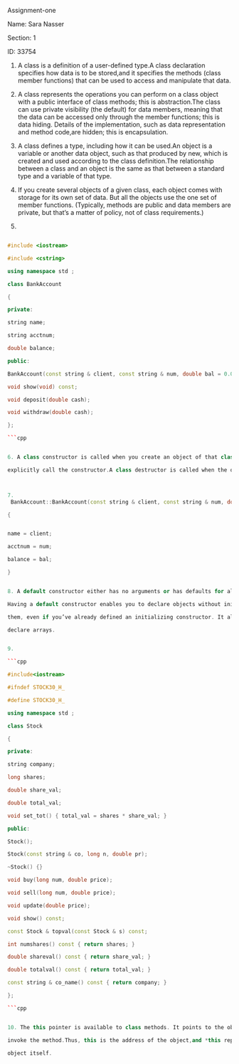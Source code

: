 Assignment-one  

Name: Sara Nasser

Section: 1

ID: 33754

1. A class is a definition of a user-defined type.A class declaration specifies how data is
to be stored,and it specifies the methods (class member functions) that can be used
to access and manipulate that data.


2. A class represents the operations you can perform on a class object with a public
interface of class methods; this is abstraction.The class can use private visibility (the
default) for data members, meaning that the data can be accessed only through the
member functions; this is data hiding. Details of the implementation, such as data
representation and method code,are hidden; this is encapsulation.


3. A class defines a type, including how it can be used.An object is a variable or
another data object, such as that produced by new, which is created and used
according to the class definition.The relationship between a class and an object is
the same as that between a standard type and a variable of that type.


4. If you create several objects of a given class, each object comes with storage for its
own set of data. But all the objects use the one set of member functions. (Typically,
methods are public and data members are private, but that’s a matter of policy, not
of class requirements.)


5.
```cpp

#include <iostream>

#include <cstring>

using namespace std ; 

class BankAccount

{

private:

string name; 

string acctnum;

double balance;

public:

BankAccount(const string & client, const string & num, double bal = 0.0);

void show(void) const;

void deposit(double cash);

void withdraw(double cash);

}; 

```cpp  


6. A class constructor is called when you create an object of that class or when you

explicitly call the constructor.A class destructor is called when the object expires.



7.
 BankAccount::BankAccount(const string & client, const string & num, double bal)

{


name = client;

acctnum = num;

balance = bal;

}


8. A default constructor either has no arguments or has defaults for all the arguments.

Having a default constructor enables you to declare objects without initializing

them, even if you’ve already defined an initializing constructor. It also allows you to

declare arrays.


9.

```cpp

#include<iostream>

#ifndef STOCK30_H_

#define STOCK30_H_

using namespace std ;

class Stock

{

private:

string company;

long shares;

double share_val;

double total_val;

void set_tot() { total_val = shares * share_val; }

public:

Stock(); 

Stock(const string & co, long n, double pr);

~Stock() {} 

void buy(long num, double price);

void sell(long num, double price);

void update(double price);

void show() const;

const Stock & topval(const Stock & s) const;

int numshares() const { return shares; }

double shareval() const { return share_val; }

double totalval() const { return total_val; }

const string & co_name() const { return company; }

}; 

```cpp 


10. The this pointer is available to class methods. It points to the object used to

invoke the method.Thus, this is the address of the object,and *this represents the

object itself.
